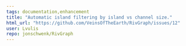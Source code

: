 ```yaml
---
tags: documentation,enhancement
title: "Automatic island filtering by island vs channel size."
html_url: "https://github.com/VeinsOfTheEarth/RivGraph/issues/12"
user: Lvulis
repo: jonschwenk/RivGraph
---
```


